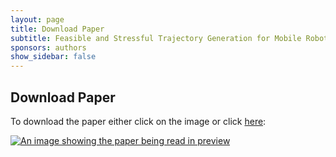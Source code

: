 ```yaml
---
layout: page
title: Download Paper
subtitle: Feasible and Stressful Trajectory Generation for Mobile Robots
sponsors: authors
show_sidebar: false
---
```


## Download Paper

To download the paper either click on the image or click [here](../downloads/main.pdf):

[![An image showing the paper being read in preview](../downloads/paper.png)](../downloads/main.pdf)



